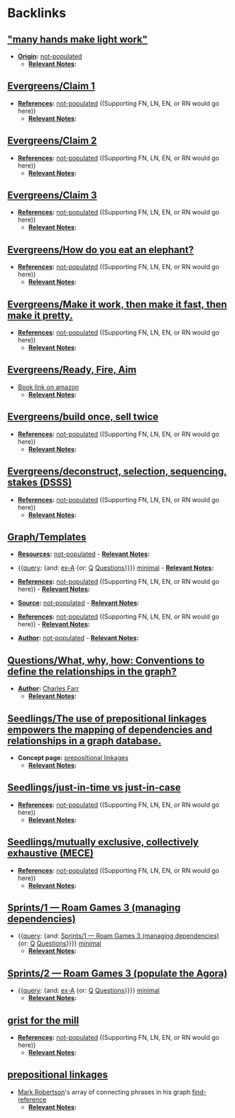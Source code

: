 
# Backlinks
## ["many hands make light work"](<"many hands make light work".md>)
- **[Origin](<Origin.md>):** [not-populated](<not-populated.md>)
    - **[Relevant Notes](<Relevant Notes.md>):**

## [Evergreens/Claim 1](<Evergreens/Claim 1.md>)
- **[References](<References.md>):** [not-populated](<not-populated.md>) ((Supporting FN, LN, EN, or RN would go here))
    - **[Relevant Notes](<Relevant Notes.md>):**

## [Evergreens/Claim 2](<Evergreens/Claim 2.md>)
- **[References](<References.md>):** [not-populated](<not-populated.md>) ((Supporting FN, LN, EN, or RN would go here))
    - **[Relevant Notes](<Relevant Notes.md>):**

## [Evergreens/Claim 3](<Evergreens/Claim 3.md>)
- **[References](<References.md>):** [not-populated](<not-populated.md>) ((Supporting FN, LN, EN, or RN would go here))
    - **[Relevant Notes](<Relevant Notes.md>):**

## [Evergreens/How do you eat an elephant?](<Evergreens/How do you eat an elephant?.md>)
- **[References](<References.md>):** [not-populated](<not-populated.md>) ((Supporting FN, LN, EN, or RN would go here))
    - **[Relevant Notes](<Relevant Notes.md>):**

## [Evergreens/Make it work, then make it fast, then make it pretty.](<Evergreens/Make it work, then make it fast, then make it pretty..md>)
- **[References](<References.md>):** [not-populated](<not-populated.md>) ((Supporting FN, LN, EN, or RN would go here))
    - **[Relevant Notes](<Relevant Notes.md>):**

## [Evergreens/Ready, Fire, Aim](<Evergreens/Ready, Fire, Aim.md>)
- [Book link on amazon](https://www.amazon.com/Ready-Fire-Aim-Zero-Million/dp/0470182024)
    - **[Relevant Notes](<Relevant Notes.md>):**

## [Evergreens/build once, sell twice](<Evergreens/build once, sell twice.md>)
- **[References](<References.md>):** [not-populated](<not-populated.md>) ((Supporting FN, LN, EN, or RN would go here))
    - **[Relevant Notes](<Relevant Notes.md>):**

## [Evergreens/deconstruct, selection, sequencing, stakes (DSSS)](<Evergreens/deconstruct, selection, sequencing, stakes (DSSS).md>)
- **[References](<References.md>):** [not-populated](<not-populated.md>) ((Supporting FN, LN, EN, or RN would go here))
    - **[Relevant Notes](<Relevant Notes.md>):**

## [Graph/Templates](<Graph/Templates.md>)
- **[Resources](<Resources.md>):** [not-populated](<not-populated.md>)
                - **[Relevant Notes](<Relevant Notes.md>):**

- {{[query](<query.md>): {and: [ex-A](<ex-A.md>) {or: [Q](<Q.md>) [Questions](<Questions.md>)}}}} [minimal](<minimal.md>)
                - **[Relevant Notes](<Relevant Notes.md>):**

- **[References](<References.md>):** [not-populated](<not-populated.md>) ((Supporting FN, LN, EN, or RN would go here))
                - **[Relevant Notes](<Relevant Notes.md>):**

- **[Source](<Source.md>):** [not-populated](<not-populated.md>)
                - **[Relevant Notes](<Relevant Notes.md>):**

- **[References](<References.md>):** [not-populated](<not-populated.md>) ((Supporting FN, LN, EN, or RN would go here))
                - **[Relevant Notes](<Relevant Notes.md>):**

- **[Author](<Author.md>):** [not-populated](<not-populated.md>)
                - **[Relevant Notes](<Relevant Notes.md>):**

## [Questions/What, why, how: Conventions to define the relationships in the graph?](<Questions/What, why, how: Conventions to define the relationships in the graph?.md>)
- **[Author](<Author.md>):** [Charles Farr](<Charles Farr.md>)
    - **[Relevant Notes](<Relevant Notes.md>):**

## [Seedlings/The use of prepositional linkages empowers the mapping of dependencies and relationships in a graph database.](<Seedlings/The use of prepositional linkages empowers the mapping of dependencies and relationships in a graph database..md>)
- **Concept page:** [prepositional linkages](<prepositional linkages.md>)
    - **[Relevant Notes](<Relevant Notes.md>):**

## [Seedlings/just-in-time vs just-in-case](<Seedlings/just-in-time vs just-in-case.md>)
- **[References](<References.md>):** [not-populated](<not-populated.md>) ((Supporting FN, LN, EN, or RN would go here))
    - **[Relevant Notes](<Relevant Notes.md>):**

## [Seedlings/mutually exclusive, collectively exhaustive (MECE)](<Seedlings/mutually exclusive, collectively exhaustive (MECE).md>)
- **[References](<References.md>):** [not-populated](<not-populated.md>) ((Supporting FN, LN, EN, or RN would go here))
    - **[Relevant Notes](<Relevant Notes.md>):**

## [Sprints/1 — Roam Games 3 (managing dependencies)](<Sprints/1 — Roam Games 3 (managing dependencies).md>)
- {{[query](<query.md>): {and: [Sprints/1 — Roam Games 3 (managing dependencies)](<Sprints/1 — Roam Games 3 (managing dependencies).md>) {or: [Q](<Q.md>) [Questions](<Questions.md>)}}}} [minimal](<minimal.md>)
    - **[Relevant Notes](<Relevant Notes.md>):**

## [Sprints/2 — Roam Games 3 (populate the Agora)](<Sprints/2 — Roam Games 3 (populate the Agora).md>)
- {{[query](<query.md>): {and: [ex-A](<ex-A.md>) {or: [Q](<Q.md>) [Questions](<Questions.md>)}}}} [minimal](<minimal.md>)
    - **[Relevant Notes](<Relevant Notes.md>):**

## [grist for the mill](<grist for the mill.md>)
- **[References](<References.md>):** [not-populated](<not-populated.md>) ((Supporting FN, LN, EN, or RN would go here))
    - **[Relevant Notes](<Relevant Notes.md>):**

## [prepositional linkages](<prepositional linkages.md>)
- [Mark Robertson](<Mark Robertson.md>)'s array of connecting phrases in his graph [find-reference](<find-reference.md>)
    - **[Relevant Notes](<Relevant Notes.md>):**

